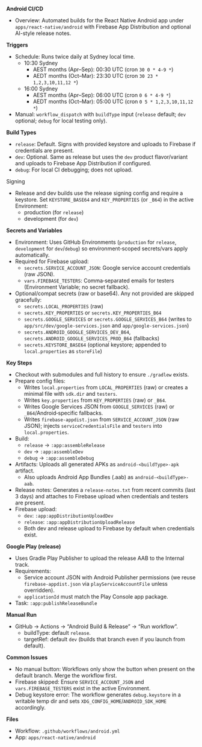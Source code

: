 **Android CI/CD**

- Overview: Automated builds for the React Native Android app under
  `apps/react-native/android` with Firebase App Distribution and optional
  AI-style release notes.

**Triggers**

- Schedule: Runs twice daily at Sydney local time.
  - 10:30 Sydney
    - AEST months (Apr–Sep): 00:30 UTC (cron `30 0 * 4-9 *`)
    - AEDT months (Oct–Mar): 23:30 UTC (cron `30 23 * 1,2,3,10,11,12 *`)
  - 16:00 Sydney
    - AEST months (Apr–Sep): 06:00 UTC (cron `0 6 * 4-9 *`)
    - AEDT months (Oct–Mar): 05:00 UTC (cron `0 5 * 1,2,3,10,11,12 *`)
- Manual: `workflow_dispatch` with `buildType` input (`release` default; `dev`
  optional; `debug` for local testing only).

**Build Types**

- `release`: Default. Signs with provided keystore and uploads to Firebase if
  credentials are present.
- `dev`: Optional. Same as release but uses the `dev` product flavor/variant and
  uploads to Firebase App Distribution if configured.
- `debug`: For local CI debugging; does not upload.

Signing

- Release and dev builds use the release signing config and require a keystore.
  Set `KEYSTORE_BASE64` and `KEY_PROPERTIES` (or `_B64`) in the active
  Environment:
  - production (for `release`)
  - development (for `dev`)

**Secrets and Variables**

- Environment: Uses GitHub Environments (`production` for `release`,
  `development` for `dev`/`debug`) so environment‑scoped secrets/vars apply
  automatically.
- Required for Firebase upload:
  - `secrets.SERVICE_ACCOUNT_JSON`: Google service account credentials (raw
    JSON).
  - `vars.FIREBASE_TESTERS`: Comma‑separated emails for testers (Environment
    Variable; no secret fallback).
- Optional/compat secrets (raw or base64). Any not provided are skipped
  gracefully:
  - `secrets.LOCAL_PROPERTIES` (raw)
  - `secrets.KEY_PROPERTIES` or `secrets.KEY_PROPERTIES_B64`
  - `secrets.GOOGLE_SERVICES` or `secrets.GOOGLE_SERVICES_B64` (writes to
    `app/src/dev/google-services.json` and `app/google-services.json`)
  - `secrets.ANDROID_GOOGLE_SERVICES_DEV_B64`,
    `secrets.ANDROID_GOOGLE_SERVICES_PROD_B64` (fallbacks)
  - `secrets.KEYSTORE_BASE64` (optional keystore; appended to `local.properties`
    as `storeFile`)

**Key Steps**

- Checkout with submodules and full history to ensure `./gradlew` exists.
- Prepare config files:
  - Writes `local.properties` from `LOCAL_PROPERTIES` (raw) or creates a minimal
    file with `sdk.dir` and `testers`.
  - Writes `key.properties` from `KEY_PROPERTIES` (raw) or `_B64`.
  - Writes Google Services JSON from `GOOGLE_SERVICES` (raw) or
    `_B64`/Android‑specific fallbacks.
  - Writes `firebase-appdist.json` from `SERVICE_ACCOUNT_JSON` (raw JSON);
    injects `serviceCredentialsFile` and `testers` into `local.properties`.
- Build:
  - `release` → `:app:assembleRelease`
  - `dev` → `:app:assembleDev`
  - `debug` → `:app:assembleDebug`
- Artifacts: Uploads all generated APKs as `android-<buildType>-apk` artifact.
  - Also uploads Android App Bundles (.aab) as `android-<buildType>-aab`.
- Release notes: Generates a `release-notes.txt` from recent commits (last 3
  days) and attaches to Firebase upload when credentials and testers are
  present.
- Firebase upload:
  - `dev`: `:app:appDistributionUploadDev`
  - `release`: `:app:appDistributionUploadRelease`
  - Both dev and release upload to Firebase by default when credentials exist.

**Google Play (release)**

- Uses Gradle Play Publisher to upload the release AAB to the Internal track.
- Requirements:
  - Service account JSON with Android Publisher permissions (we reuse
    `firebase-appdist.json` via `playServiceAccountFile` unless overridden).
  - `applicationId` must match the Play Console app package.
- Task: `:app:publishReleaseBundle`

**Manual Run**

- GitHub → Actions → “Android Build & Release” → “Run workflow”.
  - buildType: default `release`.
  - targetRef: default `dev` (builds that branch even if you launch from
    default).

**Common Issues**

- No manual button: Workflows only show the button when present on the default
  branch. Merge the workflow first.
- Firebase skipped: Ensure `SERVICE_ACCOUNT_JSON` and `vars.FIREBASE_TESTERS`
  exist in the active Environment.
- Debug keystore error: The workflow generates `debug.keystore` in a writable
  temp dir and sets `XDG_CONFIG_HOME`/`ANDROID_SDK_HOME` accordingly.

**Files**

- Workflow: `.github/workflows/android.yml`
- App: `apps/react-native/android`
